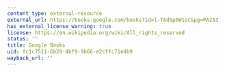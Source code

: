 ```yaml
---
content_type: external-resource
external_url: https://books.google.com/books?id=l-TAdSp0W1sC&pg=PA253
has_external_license_warning: true
license: https://en.wikipedia.org/wiki/All_rights_reserved
status: ''
title: Google Books
uid: fc1c7511-6b29-4bf9-9b66-e2cffc71e4b9
wayback_url: ''
---
```

